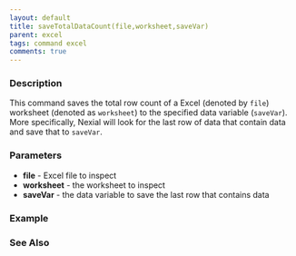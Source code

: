 ```yaml
---
layout: default
title: saveTotalDataCount(file,worksheet,saveVar)
parent: excel
tags: command excel
comments: true
---
```



### Description
This command saves the total row count of a Excel (denoted by `file`) worksheet (denoted as `worksheet`) to the 
specified data variable (`saveVar`). More specifically, Nexial will look for the last row of data that contain data and
save that to `saveVar`. 


### Parameters
- **file** - Excel file to inspect
- **worksheet** - the worksheet to inspect
- **saveVar** - the data variable to save the last row that contains data


### Example


### See Also
